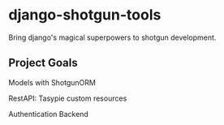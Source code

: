 django-shotgun-tools
====================

Bring django's magical superpowers to shotgun development.

Project Goals
-------------

Models with ShotgunORM

RestAPI: Tasypie custom resources

Authentication Backend

